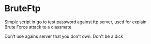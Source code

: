 # BruteFtp

Simple script in go to test password against ftp server, used for explain Brute Force attack to a classmate. 

Don't use agains server that you don't own. Don't be a dick
